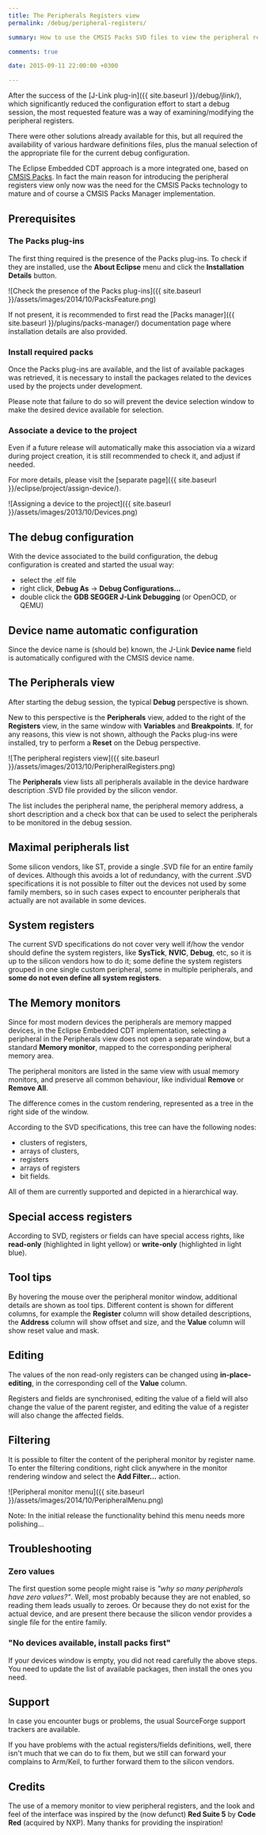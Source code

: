 ```yaml
---
title: The Peripherals Registers view
permalink: /debug/peripheral-registers/

summary: How to use the CMSIS Packs SVD files to view the peripheral registers during debug sessions.

comments: true

date: 2015-09-11 22:00:00 +0300

---
```


After the success of the [J-Link plug-in]({{ site.baseurl }}/debug/jlink/),
which significantly reduced the configuration effort to start a debug
session, the most requested feature was a way of examining/modifying
the peripheral registers.

There were other solutions already available for this, but all
required the availability of various hardware definitions files,
plus the manual selection of the appropriate file for the current
debug configuration.

The Eclipse Embedded CDT approach is a more integrated one, based on
[CMSIS Packs](http://www.keil.com/pack/doc/CMSIS/Pack/html/index.html).
In fact the main reason for introducing the peripheral registers view
only now was the need for the CMSIS Packs technology to mature and
of course a CMSIS Packs Manager implementation.

## Prerequisites

### The Packs plug-ins

The first thing required is the presence of the Packs plug-ins.
To check if they are installed, use the **About Eclipse** menu and
click the **Installation Details** button.

![Check the presence of the Packs plug-ins]({{ site.baseurl }}/assets/images/2014/10/PacksFeature.png)

If not present, it is recommended to first read the
[Packs manager]({{ site.baseurl }}/plugins/packs-manager/) documentation
page where installation details are also provided.

### Install required packs

Once the Packs plug-ins are available, and the list of available
packages was retrieved, it is necessary to install the packages
related to the devices used by the projects under development.

Please note that failure to do so will prevent the device selection
window to make the desired device available for selection.

### Associate a device to the project

Even if a future release will automatically make this association
via a wizard during project creation, it is still recommended to
check it, and adjust if needed.

For more details, please visit the
[separate page]({{ site.baseurl }}/eclipse/project/assign-device/).

![Assigning a device to the project]({{ site.baseurl }}/assets/images/2013/10/Devices.png)

## The debug configuration

With the device associated to the build configuration, the debug
configuration is created and started the usual way:

- select the .elf file
- right click, **Debug As** → **Debug Configurations...**
- double click the **GDB SEGGER J-Link Debugging** (or OpenOCD, or QEMU)

## Device name automatic configuration

Since the device name is (should be) known, the J-Link **Device name**
field is automatically configured with the CMSIS device name.

## The Peripherals view

After starting the debug session, the typical **Debug** perspective is shown.

New to this perspective is the **Peripherals** view, added to the
right of the **Registers** view, in the same window with **Variables**
and **Breakpoints**. If, for any reasons, this view is not shown,
although the Packs plug-ins were installed, try to perform a **Reset**
on the Debug perspective.

![The peripheral registers view]({{ site.baseurl }}/assets/images/2013/10/PeripheralRegisters.png)

The **Peripherals** view lists all peripherals available in the
device hardware description .SVD file provided by the silicon vendor.

The list includes the peripheral name, the peripheral memory address,
a short description and a check box that can be used to select the
peripherals to be monitored in the debug session.

## Maximal peripherals list

Some silicon vendors, like ST, provide a single .SVD file for an
entire family of devices. Although this avoids a lot of redundancy,
with the current .SVD specifications it is not possible to filter
out the devices not used by some family members, so in such cases
expect to encounter peripherals that actually are not available in
some devices.

## System registers

The current SVD specifications do not cover very well if/how the vendor
should define the system registers, like **SysTick**, **NVIC**, **Debug**,
etc, so it is up to the silicon vendors how to do it; some define the
system registers grouped in one single custom peripheral, some in
multiple peripherals, and **some do not even define all system registers**.

## The Memory monitors

Since for most modern devices the peripherals are memory mapped devices,
in the Eclipse Embedded CDT implementation, selecting a peripheral in the
Peripherals view does not open a separate window, but a standard
**Memory monitor**, mapped to the corresponding peripheral memory area.

The peripheral monitors are listed in the same view with usual memory
monitors, and preserve all common behaviour, like individual **Remove**
or **Remove All**.

The difference comes in the custom rendering, represented as a tree
in the right side of the window.

According to the SVD specifications, this tree can have the following
nodes:

- clusters of registers,
- arrays of clusters,
- registers
- arrays of registers
- bit fields.

All of them are currently supported and depicted in a hierarchical way.

## Special access registers

According to SVD, registers or fields can have special access rights,
like **read-only** (highlighted in light yellow) or **write-only**
(highlighted in light blue).

## Tool tips

By hovering the mouse over the peripheral monitor window, additional
details are shown as tool tips. Different content is shown for different
columns, for example the **Register** column will show detailed
descriptions, the **Address** column will show offset and size,
and the **Value** column will show reset value and mask.

## Editing

The values of the non read-only registers can be changed using
**in-place-editing**, in the corresponding cell of the **Value**
column.

Registers and fields are synchronised, editing the value of a field
will also change the value of the parent register, and editing the
value of a register will also change the affected fields.

## Filtering

It is possible to filter the content of the peripheral monitor by
register name. To enter the filtering conditions, right click
anywhere in the monitor rendering window and select the
**Add Filter...** action.

![Peripheral monitor menu]({{ site.baseurl }}/assets/images/2014/10/PeripheralMenu.png)

Note: In the initial release the functionality behind this menu
needs more polishing...

## Troubleshooting

### Zero values

The first question some people might raise is _"why so many peripherals
have zero values?"_. Well, most probably because they are not enabled,
so reading them leads usually to zeroes. Or because they do not exist
for the actual device, and are present there because the silicon vendor
provides a single file for the entire family.

### "No devices available, install packs first"

If your devices window is empty, you did not read carefully the above
steps. You need to update the list of available packages, then install
the ones you need.

## Support

In case you encounter bugs or problems, the usual SourceForge support
trackers are available.

If you have problems with the actual registers/fields definitions,
well, there isn't much that we can do to fix them, but we still
can forward your complains to Arm/Keil, to further forward them
to the silicon vendors.

## Credits

The use of a memory monitor to view peripheral registers, and
the look and feel of the interface was inspired by the (now defunct)
**Red Suite 5** by **Code Red** (acquired by NXP). Many thanks for
providing the inspiration!
